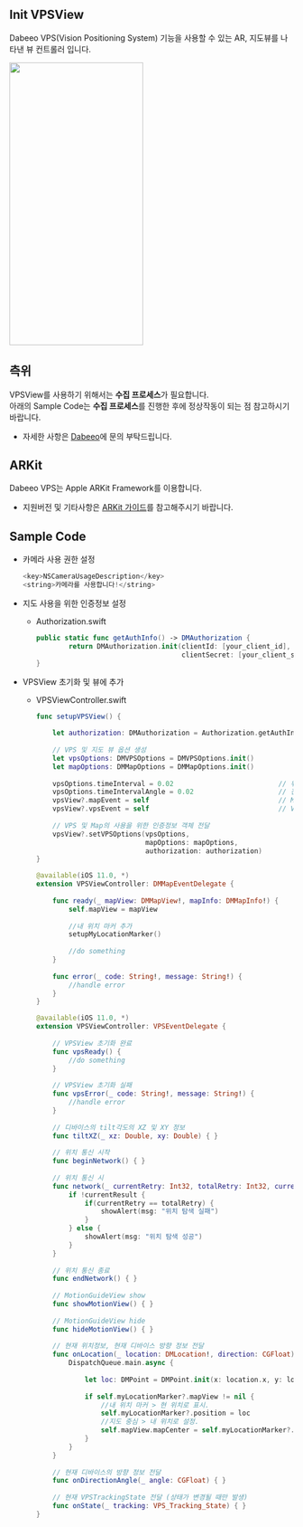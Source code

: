 ## Init VPSView

Dabeeo VPS(Vision Positioning System) 기능을 사용할 수 있는 AR, 지도뷰를 나타낸 뷰 컨트롤러 입니다.  

<img src="sample_vps_positioning.gif" width="236.5" height="500" />




## 측위

VPSView를 사용하기 위해서는 **수집 프로세스**가 필요합니다.  
아래의 Sample Code는 **수집 프로세스**를 진행한 후에 정상작동이 되는 점 참고하시기 바랍니다.

* 자세한 사항은 [Dabeeo](https://www.dabeeo.com/ko/contact/)에 문의 부탁드립니다. 


## ARKit
Dabeeo VPS는 Apple ARKit Framework를 이용합니다.  
 * 지원버전 및 기타사항은 [ARKit 가이드](https://developer.apple.com/documentation/arkit?language=objc)를 참고해주시기 바랍니다.    



## Sample Code

* 카메라 사용 권한 설정

  ```swift
  <key>NSCameraUsageDescription</key>
  <string>카메라를 사용합니다!</string>
  ```

* 지도 사용을 위한 인증정보 설정

  - Authorization.swift

    ```swift
    public static func getAuthInfo() -> DMAuthorization {
          	return DMAuthorization.init(clientId: [your_client_id],
          	                            clientSecret: [your_client_secret])
    }
    ```

* VPSView 초기화 및 뷰에 추가

  * VPSViewController.swift

    ```swift
    func setupVPSView() {
            
        let authorization: DMAuthorization = Authorization.getAuthInfo()
        
        // VPS 및 지도 뷰 옵션 생성
        let vpsOptions: DMVPSOptions = DMVPSOptions.init()
        let mapOptions: DMMapOptions = DMMapOptions.init()
        
        vpsOptions.timeInterval = 0.02                          // 위치정보 전달 주기
        vpsOptions.timeIntervalAngle = 0.02                     // 진행방향(각도)정보 전달
        vpsView?.mapEvent = self                                // Map Delegate 설정
        vpsView?.vpsEvent = self                                // VPS Delegate 설정
        
        // VPS 및 Map의 사용을 위한 인증정보 객체 전달
        vpsView?.setVPSOptions(vpsOptions,
                               mapOptions: mapOptions,
                               authorization: authorization)
    }
    
    @available(iOS 11.0, *)
    extension VPSViewController: DMMapEventDelegate {
        
        func ready(_ mapView: DMMapView!, mapInfo: DMMapInfo!) {
            self.mapView = mapView
            
            //내 위치 마커 추가
            setupMyLocationMarker()
            
            //do something
        }
        
        func error(_ code: String!, message: String!) {
            //handle error
        }
    }
    
    @available(iOS 11.0, *)
    extension VPSViewController: VPSEventDelegate {
        
        // VPSView 초기화 완료
        func vpsReady() {
            //do something
        }
        
        // VPSView 초기화 실패
        func vpsError(_ code: String!, message: String!) {
            //handle error
        }
        
        // 디바이스의 tilt각도의 XZ 및 XY 정보
        func tiltXZ(_ xz: Double, xy: Double) { }
        
        // 위치 통신 시작
        func beginNetwork() { }
        
        // 위치 통신 시
        func network(_ currentRetry: Int32, totalRetry: Int32, currentResult: Bool) { 
        	if !currentResult {
                if(currentRetry == totalRetry) {
                    showAlert(msg: "위치 탐색 실패")
                }
            } else {
                showAlert(msg: "위치 탐색 성공")
            }
        }
        
        // 위치 통신 종료
        func endNetwork() { }
        
        // MotionGuideView show
        func showMotionView() { }
        
        // MotionGuideView hide
        func hideMotionView() { }
        
        // 현재 위치정보, 현재 디바이스 방향 정보 전달
        func onLocation(_ location: DMLocation!, direction: CGFloat) {
            DispatchQueue.main.async {
                
                let loc: DMPoint = DMPoint.init(x: location.x, y: location.y, z: 0)
                
                if self.myLocationMarker?.mapView != nil {
                    //내 위치 마커 > 현 위치로 표시.
                    self.myLocationMarker?.position = loc
                    //지도 중심 > 내 위치로 설정.
                    self.mapView.mapCenter = self.myLocationMarker?.position
                }
            }
        }
        
        // 현재 디바이스의 방향 정보 전달
        func onDirectionAngle(_ angle: CGFloat) { }
        
        // 현재 VPSTrackingState 전달 (상태가 변경될 때만 발생)
        func onState(_ tracking: VPS_Tracking_State) { }
    }
    ```


